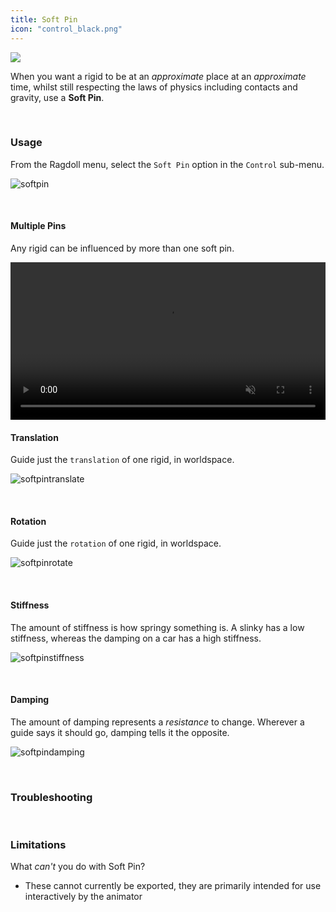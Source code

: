 ```yaml
---
title: Soft Pin
icon: "control_black.png"
---
```


<div class="hero-container">
    <img class="hero-image" src=/yoga12.png>
</div>

When you want a rigid to be at an *approximate* place at an *approximate* time, whilst still respecting the laws of physics including contacts and gravity, use a **Soft Pin**.

<br>

### Usage

From the Ragdoll menu, select the `Soft Pin` option in the `Control` sub-menu.

![softpin](https://user-images.githubusercontent.com/2152766/115718647-3757ce80-a373-11eb-9620-05cf0df57d14.gif)

<br>

#### Multiple Pins

Any rigid can be influenced by more than one soft pin.

<video controls autoplay class="poster" muted="muted" loop="loop" width=100%>
    <source src="https://user-images.githubusercontent.com/2152766/127816733-a9e4fc10-6c20-44e6-b50a-fe13db3240e3.mp4" type="video/mp4">
</video>

<br>

#### Translation

Guide just the <code class="code-green">translation</code> of one rigid, in worldspace.

![softpintranslate](https://user-images.githubusercontent.com/2152766/127780115-aea0150b-099c-4eb6-a78f-570ac7fc2d67.gif)

<br>

#### Rotation

Guide just the <code class="code-green">rotation</code> of one rigid, in worldspace.

![softpinrotate](https://user-images.githubusercontent.com/2152766/127780112-5e18ef79-102d-48f8-ae40-a77689294ace.gif)

<br>

#### Stiffness

The amount of stiffness is how springy something is. A slinky has a low stiffness, whereas the damping on a car has a high stiffness.

![softpinstiffness](https://user-images.githubusercontent.com/2152766/127780548-45d293f3-9b71-40ff-892c-709272bfa3c0.gif)

<br>

#### Damping

The amount of damping represents a *resistance* to change. Wherever a guide says it should go, damping tells it the opposite.

![softpindamping](https://user-images.githubusercontent.com/2152766/127780553-0d1190d9-4d33-4ca5-b899-6099f2a9840a.gif)

<br>

### Troubleshooting


<br>

### Limitations

What *can't* you do with Soft Pin?

- These cannot currently be exported, they are primarily intended for use interactively by the animator
